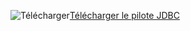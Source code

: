 ![Télécharger](../ssdt/media/download.png)[Télécharger le pilote JDBC](../connect/jdbc/download-microsoft-jdbc-driver-for-sql-server.md)
